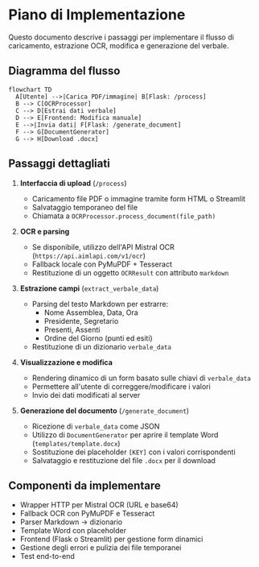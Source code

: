 # Piano di Implementazione

Questo documento descrive i passaggi per implementare il flusso di caricamento, estrazione OCR, modifica e generazione del verbale.

## Diagramma del flusso
```mermaid
flowchart TD
  A[Utente] -->|Carica PDF/immagine| B[Flask: /process]
  B --> C[OCRProcessor]
  C --> D[Estrai dati verbale]
  D --> E[Frontend: Modifica manuale]
  E -->|Invia dati| F[Flask: /generate_document]
  F --> G[DocumentGenerator]
  G --> H[Download .docx]
```

## Passaggi dettagliati

1. **Interfaccia di upload** (`/process`)  
   - Caricamento file PDF o immagine tramite form HTML o Streamlit  
   - Salvataggio temporaneo del file  
   - Chiamata a `OCRProcessor.process_document(file_path)`  

2. **OCR e parsing**  
   - Se disponibile, utilizzo dell'API Mistral OCR (`https://api.aimlapi.com/v1/ocr`)  
   - Fallback locale con PyMuPDF + Tesseract  
   - Restituzione di un oggetto `OCRResult` con attributo `markdown`  

3. **Estrazione campi** (`extract_verbale_data`)  
   - Parsing del testo Markdown per estrarre:  
     - Nome Assemblea, Data, Ora  
     - Presidente, Segretario  
     - Presenti, Assenti  
     - Ordine del Giorno (punti ed esiti)  
   - Restituzione di un dizionario `verbale_data`  

4. **Visualizzazione e modifica**  
   - Rendering dinamico di un form basato sulle chiavi di `verbale_data`  
   - Permettere all'utente di correggere/modificare i valori  
   - Invio dei dati modificati al server  

5. **Generazione del documento** (`/generate_document`)  
   - Ricezione di `verbale_data` come JSON  
   - Utilizzo di `DocumentGenerator` per aprire il template Word (`templates/template.docx`)  
   - Sostituzione dei placeholder `[KEY]` con i valori corrispondenti  
   - Salvataggio e restituzione del file `.docx` per il download  

## Componenti da implementare
- Wrapper HTTP per Mistral OCR (URL e base64)  
- Fallback OCR con PyMuPDF e Tesseract  
- Parser Markdown → dizionario  
- Template Word con placeholder  
- Frontend (Flask o Streamlit) per gestione form dinamici  
- Gestione degli errori e pulizia dei file temporanei  
- Test end-to-end